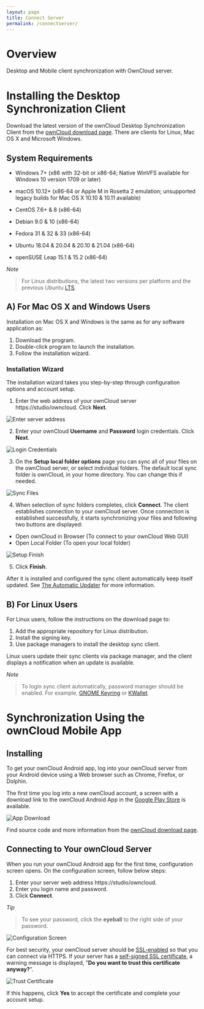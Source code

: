 ```yaml
---
layout: page
title: Connect Server
permalink: /connectserver/
---
```


# Overview

Desktop and Mobile client synchronization with OwnCloud server.

# Installing the Desktop Synchronization Client

Download the latest version of the ownCloud Desktop Synchronization Client from the [ownCloud download page](https://owncloud.org/install/#desktop). There are clients for Linux, Mac OS X and Microsoft Windows.

## System Requirements

- Windows 7+ (x86 with 32-bit or x86-64; Native WinVFS available for Windows 10 version 1709 or later)

- macOS 10.12+ (x86-64 or Apple M in Rosetta 2 emulation; unsupported legacy builds for Mac OS X 10.10 & 10.11 available)

- CentOS 7.6+ & 8 (x86-64)

- Debian 9.0 & 10 (x86-64)

- Fedora 31 & 32 & 33 (x86-64)

- Ubuntu 18.04 & 20.04 & 20.10 & 21.04 (x86-64)

- openSUSE Leap 15.1 & 15.2 (x86-64)

*Note*
>
>For Linux distributions, the latest two versions per platform and the previous Ubuntu [LTS](https://wiki.ubuntu.com/LTS).

## A) For Mac OS X and Windows Users

Installation on Mac OS X and Windows is the same as for any software application as:

1. Download the program.
2. Double-click program to launch the installation.
3. Follow the installation wizard. 

### Installation Wizard

The installation wizard takes you step-by-step through configuration options and account setup. 

1. Enter the web address of your ownCloud server https://studio/owncloud. Click **Next**.

![Enter server address](https://github.com/satyajeetmunje/satyajeetmunje.github.io/blob/main/Page2.1.png)

2. Enter your ownCloud **Username** and **Password** login credentials. Click **Next**.

![Login Credentials](https://github.com/satyajeetmunje/satyajeetmunje.github.io/blob/main/Page2.2.png)

3. On the **Setup local folder options** page you can sync all of your files on the ownCloud server, or select individual folders. 
The default local sync folder is ownCloud, in your home directory.
You can change this if needed.

![Sync Files](https://github.com/satyajeetmunje/satyajeetmunje.github.io/blob/main/Page2.3.png)

4. When selection of sync folders completes, click **Connect**. The client establishes connection to your ownCloud server.
   Once connection is established successfully, it starts synchronizing your files and following two buttons are displayed:
   
  - Open ownCloud in Browser (To connect to your ownCloud Web GUI)
  - Open Local Folder (To open your local folder)
 
![Setup Finish](https://github.com/satyajeetmunje/satyajeetmunje.github.io/blob/main/Page2.4.png)

5. Click **Finish**.

After it is installed and configured the sync client automatically keep itself updated. See [The Automatic Updater](https://doc.owncloud.org/desktop/2.0/autoupdate.html) for more information.

## B) For Linux Users

For Linux users, follow the instructions on the download page to:

1. Add the appropriate repository for Linux distribution.
2. Install the signing key.
3. Use package managers to install the desktop sync client. 

Linux users update their sync clients via package manager, and the client displays a notification when an update is available.

*Note*
>
>To login sync client automatically, password manager should be enabled. For example, [GNOME Keyring](https://wiki.gnome.org/Projects/GnomeKeyring/) or [KWallet](https://utils.kde.org/projects/kwalletmanager/).

# Synchronization Using the ownCloud Mobile App

## Installing

To get your ownCloud Android app, log into your ownCloud server from your Android device using a Web browser such as Chrome, Firefox, or Dolphin.

The first time you log into a new ownCloud account, a screen with a download link to the ownCloud Android App in the [Google Play Store](https://play.google.com/store/apps/details?id=com.owncloud.android) is available.

![App Download](https://github.com/satyajeetmunje/satyajeetmunje.github.io/blob/main/Screen3.1.png)

Find source code and more information from the [ownCloud download page](http://owncloud.org/install/#mobile). 

## Connecting to Your ownCloud Server

When you run your ownCloud Android app for the first time, configuration screen opens. On the configuration screen, follow below steps:

1. Enter your server web address https://studio/owncloud.
2. Enter you login name and password.
3. Click **Connect**. 

*Tip*
>
>To see your password, click the **eyeball** to the right side of your password.

![Configuration Screen](https://github.com/satyajeetmunje/satyajeetmunje.github.io/blob/main/Screen3.2.png)

For best security, your ownCloud server should be [SSL-enabled](http://info.ssl.com/article.aspx?id=10241) so that you can connect via HTTPS.
If your server has a [self-signed SSL certificate](https://www.digitalocean.com/community/tutorials/how-to-create-a-self-signed-ssl-certificate-for-apache-in-ubuntu-16-04), a warning message is displayed, ”**Do you want to trust this certificate anyway?**”.

![Trust Certificate](https://github.com/satyajeetmunje/satyajeetmunje.github.io/blob/main/Screen3.3.png)

If this happens, click **Yes** to accept the certificate and complete your account setup.



